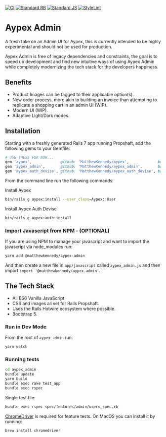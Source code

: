 [![CI](https://github.com/MatthewKennedy/aypex_admin/actions/workflows/ci.yml/badge.svg)](https://github.com/MatthewKennedy/aypex_admin/actions/workflows/ci.yml)
[![Standard RB](https://github.com/MatthewKennedy/aypex_admin/actions/workflows/standardrb.yml/badge.svg)](https://github.com/MatthewKennedy/aypex_admin/actions/workflows/standardrb.yml)
[![Standard JS](https://github.com/MatthewKennedy/aypex_admin/actions/workflows/standardjs.yml/badge.svg)](https://github.com/MatthewKennedy/aypex_admin/actions/workflows/standardjs.yml)
[![StyleLint](https://github.com/MatthewKennedy/aypex_admin/actions/workflows/stylelint.yml/badge.svg)](https://github.com/MatthewKennedy/aypex_admin/actions/workflows/stylelint.yml)

# Aypex Admin

A fresh take on an Admin UI for Aypex, this is currently intended to be highly experimental and should not be used for production.


Aypex Admin is free of legacy dependencies and constraints, the goal is to speed up development and find new intuitive ways of using Aypex Admin while
completely modernizing the tech stack for the developers happiness.


## Benefits

- Product Images can be tagged to their applicable option(s).
- New order process, more akin to building an invoice than attempting to replicate a shopping cart in an admin UI (WIP).
- Modern UI (WIP).
- Adaptive Light/Dark modes.


## Installation

Starting with a freshly generated Rails 7 app running Propshaft, add the following gems to your Gemfile:

```ruby
# USE THESE FOR NOW...
gem 'aypex',             github: 'MatthewKennedy/aypex',             branch: 'custom/aypex_admin'
gem 'aypex_admin',       github: 'MatthewKennedy/aypex_admin',       branch: 'main'
gem 'aypex_auth_devise', github: 'MatthewKennedy/aypex_auth_devise', branch: 'custom/aypex_admin'
```

From the command line run the following commands:

Install Aypex
```bash
bin/rails g aypex:install --user_class=Aypex::User
```

Install Aypex Auth Devise
```bash
bin/rails g aypex:auth:install
```

### Import Javascript from NPM - (OPTIONAL)

If you are using NPM to manage your javascript and want to import the javascript via node_modules run:
```bash
yarn add @matthewkennedy/aypex-admin
```
And then create a new file in `app/javascript` called `aypex_admin.js` and then import `import '@matthewkennedy/aypex-admin'`.


## The Tech Stack

- All ES6 Vanilla JavaScript.
- CSS and images all set for Rails Propshaft.
- Uses the Rails Hotwire ecosystem where possible.
- Bootstrap 5.

### Run in Dev Mode

From the root of `aypex_admin` run:

```bash
yarn watch
```


### Running tests
```bash
cd aypex_admin
bundle update
yarn build
bundle exec rake test_app
bundle exec rspec
```

Single test file:

```bash
bundle exec rspec spec/features/admin/users_spec.rb
```

[ChromeDriver](https://chromedriver.chromium.org/) is required for feature tests. On MacOS you can install it by running:

```bash
brew install chromedriver
```
